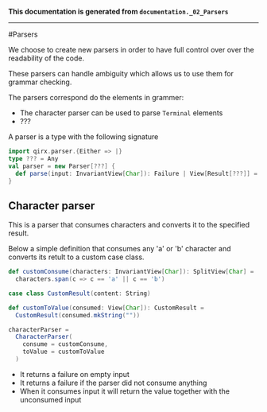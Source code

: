 **This documentation is generated from `documentation._02_Parsers`**

---
#Parsers

We choose to create new parsers in order to have full control over over the readability
of the code.

These parsers can handle ambiguity which allows us to use them for grammar checking.

The parsers correspond do the elements in grammer:

- The character parser can be used to parse `Terminal` elements
- ???
 
A parser is a type with the following signature
 
```scala
import qirx.parser.{Either => |}
type ??? = Any
val parser = new Parser[???] {
  def parse(input: InvariantView[Char]): Failure | View[Result[???]] = ???
}
```
## Character parser

This is a parser that consumes characters and converts it to the specified result.

Below a simple definition that consumes any 'a' or 'b' character and converts its
retult to a custom case class.
 
```scala
def customConsume(characters: InvariantView[Char]): SplitView[Char] =
  characters.span(c => c == 'a' || c == 'b')

case class CustomResult(content: String)

def customToValue(consumed: View[Char]): CustomResult =
  CustomResult(consumed.mkString(""))

characterParser =
  CharacterParser(
    consume = customConsume,
    toValue = customToValue
  )
```
- It returns a failure on empty input
- It returns a failure if the parser did not consume anything
- When it consumes input it will return the value together with the unconsumed input
 
